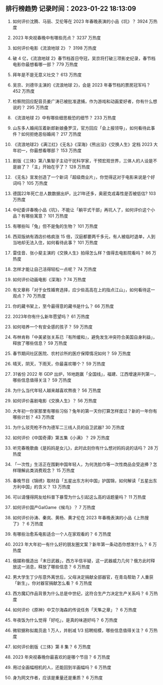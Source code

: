 
## 排行榜趋势 记录时间：2023-01-22 18:13:09
  
  1. 如何评价沈腾、马丽、艾伦等在 2023 年春晚表演的小品《坑》？ 3924 万热度
    
  2. 2023 年央视春晚中有哪些亮点？ 3237 万热度
    
  3. 如何评价电影《流浪地球 2》？ 3198 万热度
    
  4. 破 4 亿，《流浪地球 2》春节档首日夺冠，吴京将打破三项影史纪录，春节档电影你最想看哪一部？ 779 万热度
    
  5. 拜年是不是无意义社交？ 613 万热度
    
  6. 吴京、刘德华主演的《流浪地球 2》，会是 2023 年春节档的票房冠军吗？ 452 万热度
    
  7. 检察院回应配音员姜广涛已被批准逮捕，作为游戏和动画爱好者，你有什么想说的？ 295 万热度
    
  8. 《流浪地球 2》中有哪些细思极恐的细节？ 233 万热度
    
  9. 山东多人婚闹压着新郎新娘叠罗汉，官方回应「会上报领导」，如何看待此事件？如何拒绝恶俗婚闹？ 217 万热度
    
  10. 《流浪地球2》《满江红》《无名》《深海》《熊出没》《交换人生》定档 2023 大年初一，你最想看哪部？ 153 万热度
    
  11. 剧版《三体》第八集智子主动干扰科学家，干预宏观世界，三体人的人设是不是崩了？「主」开始在乎了？ 128 万热度
    
  12. 《无名》宣发创造了一个新词「超级商业片」，你觉得这对于电影来说是个好词吗？ 105 万热度
    
  13. 德国22年死亡总人数数据出炉，比21年还多，奥密克戎毒性是否被低估? 103 万热度
    
  14. 中纪委评春晚小品《坑》，不能让「躺平式干部」再坑人了，如何评价这个小品？有哪些寓意？ 101 万热度
    
  15. 有哪些叫「兔」但不是兔的生物？ 101 万热度
    
  16. 西双版纳有酒店价格疯涨 15 倍，汉庭都要两千多元，有人被临时退单，人到当地却无法入住，如何看待此事？ 101 万热度
    
  17. 雷佳音、张小斐主演的《交换人生》拍得怎么样？值得去电影院看吗？ 86 万热度
    
  18. 怎样才能让自己活得轻松一点呢？ 74 万热度
    
  19. 如何评价动画电影《深海》? 74 万热度
    
  20. 有文章称「对于女性婚育选择，应少些高高在上的指点江山」，如何看待这一观点？ 70 万热度
    
  21. 你的藏书架上，至今最得意的藏书是什么？ 66 万热度
    
  22. 2023年你有什么新年愿望吗？ 61 万热度
    
  23. 如何培养一个有安全感的孩子？ 59 万热度
    
  24. 布林肯称「中美紧张关系已『有所缓和』，避免发生冲突符合美国自身利益」，释放了哪些信息？ 59 万热度
    
  25. 春节期间社区医院、农村诊所的医疗保障情况如何？ 59 万热度
    
  26. 晴天，阴天，下雨天，你最喜欢哪个？ 59 万热度
    
  27. 31省份 2022 年 GDP 出炉，16地跑赢「全国线」，福建、江西增速并列第一，哪些信息值得关注？ 59 万热度
    
  28. 为什么当代年轻人越来越喜欢熬夜？ 56 万热度
    
  29. 如何评价喜剧电影《交换人生》？ 56 万热度
    
  30. 大年初一你家那里有哪些习俗？兔年的第一天你打算怎样度过？新的一年你有哪些计划？ 43 万热度
    
  31. 为什么驳壳枪不作为德军二三线人员的自卫武器? 30 万热度
    
  32. 如何评价《中国奇谭》第五集《小满》？ 29 万热度
    
  33. 听完春晚歌曲《是妈妈是女儿》，此时此刻你有什么想对妈妈说的话吗？ 28 万热度
    
  34. 「一次性」生活正在围剿中国年轻人，为何洗脸巾等一次性商品会受追捧？怎样理解此类消费观念？ 15 万热度
    
  35. 春晚节目《锦绣》取材自「五星出东方利中国」护国锦，如何解读「五星出东方利中国」的含义？ 13 万热度
    
  36. 可以请懂得网友给科普下暴雪为什么引起这么高的话题量吗？ 11 万热度
    
  37. 如何评价国产GalGame《候鸟》？ 7 万热度
    
  38. 如何评价孙涛、秦岚、黄杨、黄才伦在 2023 年春晚表演的小品《上热搜了》？ 6 万热度
    
  39. 有哪些治愈系电影适合一个人在家观看的？ 6 万热度
    
  40. 2023 年大年初一有什么好的朋友圈文案？新年第一条动态你想发什么？ 6 万热度
    
  41. 俄媒称俄造出「末日武器」，西方半信半疑，这一武器威力几何？俄方此时释放这一消息，释放了哪些信息？ 6 万热度
    
  42. 男大学生丁少彤意外离世后，父母决定捐献全部器官，在青岛帮助 7 人重获「新生」，你对器官捐献怎么看？ 6 万热度
    
  43. 西方魔幻作品背景为什么总是中世纪，这符合生产力决定生产关系吗？ 6 万热度
    
  44. 如何评价《原神》中艾尔海森的传说任务「天隼之章」？ 6 万热度
    
  45. 年夜饭为什么觉得「好吃」，是真的味道好吗？ 6 万热度
    
  46. 微软据称拟裁员逾 1 万人，并削减 1/3 招聘规模，哪些信息值得关注？ 6 万热度
    
  47. 如何评价剧版《三体》第 8 集？ 6 万热度
    
  48. 2023 年央视春晚你最喜欢的是哪个节目？ 6 万热度
    
  49. 用过全画幅相机的人，还能回到半画幅吗？ 6 万热度
    
  50. 身为网文作者，应该是重量还是重质？ 6 万热度
    